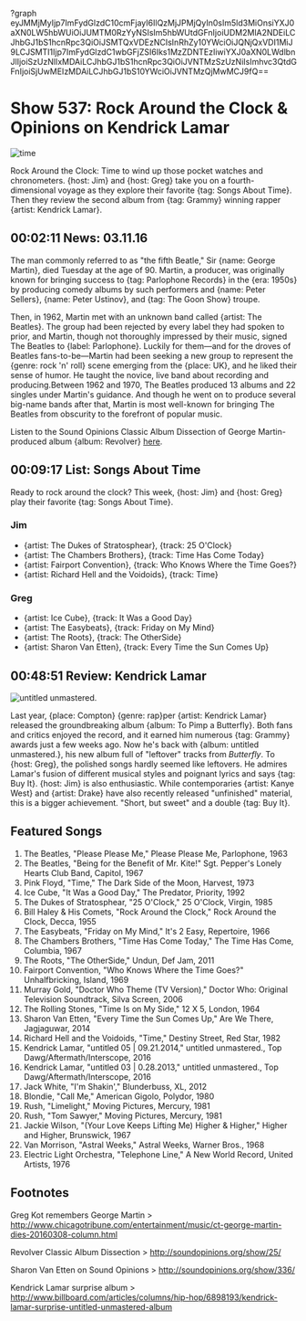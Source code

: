 ?graph eyJMMjMyIjp7ImFydGlzdC10cmFjayI6IlQzMjJPMjQyIn0sIm5ld3MiOnsiYXJ0aXN0LW5hbWUiOiJUMTM0RzYyNSIsIm5hbWUtdGFnIjoiUDM2MlA2NDEiLCJhbGJ1bS1hcnRpc3QiOiJSMTQxVDEzNCIsInRhZy10YWciOiJQNjQxVDI1MiJ9LCJSMTI1Ijp7ImFydGlzdC1wbGFjZSI6Iks1MzZDNTEzIiwiYXJ0aXN0LWdlbnJlIjoiSzUzNlIxMDAiLCJhbGJ1bS1hcnRpc3QiOiJVNTMzSzUzNiIsImhvc3QtdGFnIjoiSjUwMEIzMDAiLCJhbGJ1bS10YWciOiJVNTMzQjMwMCJ9fQ==

# Show 537: Rock Around the Clock & Opinions on Kendrick Lamar

![time](http://sound-images.s3.amazonaws.com/images/2016/clockweb.jpg)

Rock Around the Clock: Time to wind up those pocket watches and chronometers. {host: Jim} and {host: Greg} take you on a fourth-dimensional voyage as they explore their favorite {tag: Songs About Time}. Then they review the second album from {tag: Grammy} winning rapper {artist: Kendrick Lamar}.


## 00:02:11 News: 03.11.16
The man commonly referred to as "the fifth Beatle," Sir {name: George Martin}, died Tuesday at the age of 90. Martin, a producer, was originally known for bringing success to {tag: Parlophone Records} in the {era: 1950s} by producing comedy albums by such performers and {name: Peter Sellers}, {name: Peter Ustinov}, and {tag: The Goon Show} troupe. 

Then, in 1962, Martin met with an unknown band called {artist: The Beatles}. The group had been rejected by every label they had spoken to prior, and Martin, though not thoroughly impressed by their music, signed The Beatles to {label: Parlophone}. Luckily for them—and for the droves of Beatles fans-to-be—Martin had been seeking a new group to represent the {genre: rock 'n' roll} scene emerging from the {place: UK}, and he liked their sense of humor. He taught the novice, live band about recording and producing.Between 1962 and 1970, The Beatles produced 13 albums and 22 singles under Martin's guidance.  And though he went on to produce several big-name bands after that, Martin is most well-known for bringing The Beatles from obscurity to the forefront of popular music. 

Listen to the Sound Opinions Classic Album Dissection of George Martin-produced album {album: Revolver} [here](http://soundopinions.org/show/117/).


## 00:09:17 List: Songs About Time
Ready to rock around the clock? This week, {host: Jim} and {host: Greg} play their favorite {tag: Songs About Time}.

### Jim
- {artist: The Dukes of Stratosphear}, {track: 25 O'Clock}
- {artist: The Chambers Brothers}, {track: Time Has Come Today}
- {artist: Fairport Convention}, {track: Who Knows Where the Time Goes?}
- {artist: Richard Hell and the Voidoids}, {track: Time}

### Greg
- {artist: Ice Cube}, {track: It Was a Good Day}
- {artist: The Easybeats}, {track: Friday on My Mind}
- {artist: The Roots}, {track: The OtherSide}
- {artist: Sharon Van Etten}, {track: Every Time the Sun Comes Up}


## 00:48:51 Review: Kendrick Lamar
![untitled unmastered.](http://is4.mzstatic.com/image/thumb/Music49/v4/f5/68/d6/f568d659-f4ea-43ab-9b2b-7c12c2f80fea/source/600x600bb.jpg "368183298/1090623250")

Last year, {place: Compton} {genre: rap}per {artist: Kendrick Lamar} released the groundbreaking album {album: To Pimp a Butterfly}. Both fans and critics enjoyed the record, and it earned him numerous {tag: Grammy} awards just a few weeks ago. Now he's back with {album: untitled unmastered.}, his new album full of "leftover" tracks from *Butterfly*. To {host: Greg}, the polished songs hardly seemed like leftovers. He admires Lamar's fusion of different musical styles and poignant lyrics and says {tag: Buy It}. {host: Jim} is also enthusiastic. While contemporaries {artist: Kanye West} and {artist: Drake} have also recently released "unfinished" material, this is a bigger achievement. "Short, but sweet" and a double {tag: Buy It}.


## Featured Songs

1. The Beatles, "Please Please Me," Please Please Me, Parlophone, 1963
1. The Beatles, "Being for the Benefit of Mr. Kite!" Sgt. Pepper's Lonely Hearts Club Band, Capitol, 1967
1. Pink Floyd, "Time," The Dark Side of the Moon, Harvest, 1973
1. Ice Cube, "It Was a Good Day," The Predator, Priority, 1992
1. The Dukes of Stratosphear, "25 O'Clock," 25 O'Clock, Virgin, 1985
1. Bill Haley & His Comets, "Rock Around the Clock," Rock Around the Clock, Decca, 1955
1. The Easybeats, "Friday on My Mind," It's 2 Easy, Repertoire, 1966
1. The Chambers Brothers, "Time Has Come Today," The Time Has Come, Columbia, 1967
1. The Roots, "The OtherSide," Undun, Def Jam, 2011
1. Fairport Convention, "Who Knows Where the Time Goes?" Unhalfbricking, Island, 1969
1. Murray Gold, "Doctor Who Theme (TV Version)," Doctor Who: Original Television Soundtrack, Silva Screen, 2006
1. The Rolling Stones, "Time Is on My Side," 12 X 5, London, 1964
1. Sharon Van Etten, "Every Time the Sun Comes Up," Are We There, Jagjaguwar, 2014
1. Richard Hell and the Voidoids, "Time," Destiny Street, Red Star, 1982
1. Kendrick Lamar, "untitled 05 | 09.21.2014," untitled unmastered., Top Dawg/Aftermath/Interscope, 2016
1. Kendrick Lamar, "untitled 03 | 0.28.2013," untitled unmastered., Top Dawg/Aftermath/Interscope, 2016
1. Jack White, "I'm Shakin'," Blunderbuss, XL, 2012
1. Blondie, "Call Me," American Gigolo, Polydor, 1980
1. Rush, "Limelight," Moving Pictures, Mercury, 1981
1. Rush, "Tom Sawyer," Moving Pictures, Mercury, 1981
1. Jackie Wilson, "(Your Love Keeps Lifting Me) Higher & Higher," Higher and Higher, Brunswick, 1967
1. Van Morrison, "Astral Weeks," Astral Weeks, Warner Bros., 1968
1. Electric Light Orchestra, "Telephone Line," A New World Record, United Artists, 1976

## Footnotes

Greg Kot remembers George Martin > http://www.chicagotribune.com/entertainment/music/ct-george-martin-dies-20160308-column.html

Revolver Classic Album Dissection > http://soundopinions.org/show/25/

Sharon Van Etten on Sound Opinions > http://soundopinions.org/show/336/

Kendrick Lamar surprise album > http://www.billboard.com/articles/columns/hip-hop/6898193/kendrick-lamar-surprise-untitled-unmastered-album